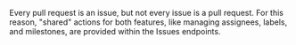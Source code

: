 Every pull request is an issue, but not every issue is a pull request. For this reason, "shared" actions for both features, like managing assignees, labels, and milestones, are provided within the Issues endpoints.
